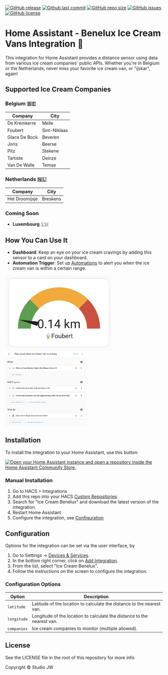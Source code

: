 [![GitHub release](https://img.shields.io/github/release/studiojw/ice-cream-benelux-ha)](https://github.com/studiojw/ice-cream-benelux-ha/releases)
[![Github last commit](https://img.shields.io/github/last-commit/studiojw/ice-cream-benelux-ha)](https://github.com/studiojw/ice-cream-benelux-ha)
[![GitHub repo size](https://img.shields.io/github/repo-size/studiojw/ice-cream-benelux-ha)](https://github.com/studiojw/ice-cream-benelux-ha)
[![GitHub issues](https://img.shields.io/github/issues/studiojw/ice-cream-benelux-ha)](https://github.com/studiojw/ice-cream-benelux-ha/issues)
[![GitHub license](https://img.shields.io/github/license/studiojw/ice-cream-benelux-ha)](https://github.com/studiojw/ice-cream-benelux-ha/blob/main/LICENSE)

# Home Assistant - Benelux Ice Cream Vans Integration 🍦

This integration for Home Assistant provides a distance sensor using data from various ice cream companies' public APIs.
Whether you're in Belgium or the Netherlands, never miss your favorite ice cream van, or "ijskar", again!

## Supported Ice Cream Companies

### Belgium 🇧🇪

| Company       | City         |
|---------------|--------------|
| De Kremkerre  | Melle        |
| Foubert       | Sint-Niklaas |
| Glace De Bock | Beveren      |
| Joris         | Beerse       |
| Pitz          | Stekene      |
| Tartiste      | Deinze       |
| Van De Walle  | Temse        |

### Netherlands 🇳🇱

| Company        | City     |
|----------------|----------|
| Het Droomijsje | Breskens |

### Coming Soon

- **Luxembourg** 🇱🇺

## How You Can Use It

- **Dashboard**: Keep an eye on your ice cream cravings by adding this sensor to a card on your dashboard.
- **Automation Trigger**: Set up [Automations](https://www.home-assistant.io/docs/automation/) to alert you
  when the ice cream van is within a certain range.

<p float="left">
  <img src="https://raw.githubusercontent.com/studiojw/ice-cream-benelux-ha/main/screenshots/dashboard_gauge.png" alt="Gauge Card" width="auto" height="240"/>
  <img src="https://raw.githubusercontent.com/studiojw/ice-cream-benelux-ha/main/screenshots/automation_sound.png" alt="Gauge Card" width="auto" height="240"/>
</p>

## Installation

To install the integration to your Home Assistant, use this button:

[![Open your Home Assistant instance and open a repository inside the Home Assistant Community Store.](https://my.home-assistant.io/badges/hacs_repository.svg)](https://my.home-assistant.io/redirect/hacs_repository/?owner=studiojw&repository=ice-cream-benelux-ha&category=integration)

### Manual Installation

1. Go to HACS > Integrations
2. Add this repo into your HACS [Custom Repositories](https://hacs.xyz/docs/faq/custom_repositories/)
3. Search for "Ice Cream Benelux" and download the latest version of the integration.
4. Restart Home Assistant
5. Configure the integration, see [Configuration](README.md#configuration)

## Configuration

Options for the integration can be set via the user interface, by

1. Go to Settings -> [Devices & Services](https://my.home-assistant.io/redirect/integrations/).
2. In the bottom right corner, click on [Add Integration](https://my.home-assistant.io/redirect/config_flow_start/?domain=ice_cream_benelux).
3. From the list, select "Ice Cream Benelux".
4. Follow the instructions on the screen to configure the integration.

### Configuration Options

| Option      | Description                                                             |
|-------------|-------------------------------------------------------------------------|
| `latitude`  | Latitude of the location to calculate the distance to the nearest van.  |
| `longitude` | Longitude of the location to calculate the distance to the nearest van. |
| `companies` | Ice cream companies to monitor (multiple allowed).                      |

## License

See the LICENSE file in the root of this repository for more info.

Copyright © Studio JW
